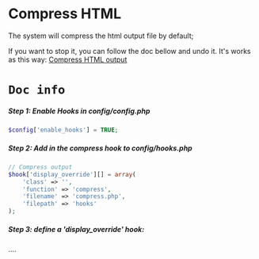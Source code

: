 # Compress HTML
The system will compress the html output file by default;

If you want to stop it, you can follow the doc bellow and undo it.
It's works as this way:
[Compress HTML output](https://github.com/bcit-ci/CodeIgniter/wiki/Compress-HTML-output)

# `Doc info`

##### Step 1: Enable Hooks in config/config.php
```php
$config['enable_hooks'] = TRUE;
```

##### Step 2: Add in the compress hook to config/hooks.php
```php
// Compress output
$hook['display_override'][] = array(
	'class' => '',
	'function' => 'compress',
	'filename' => 'compress.php',
	'filepath' => 'hooks'
);
```

##### Step 3: define a 'display_override' hook:
....